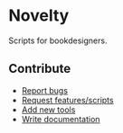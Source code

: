 Novelty
=======

Scripts for bookdesigners.

Contribute
----------

* [Report bugs](https://github.com/GitBruno/Novelty/issues)
* [Request features/scripts](https://github.com/GitBruno/Novelty/issues)
* [Add new tools](https://github.com/GitBruno/Novelty/pulls)
* [Write documentation](https://github.com/GitBruno/Novelty/wiki)
